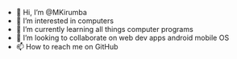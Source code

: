 - 👋 Hi, I’m @MKirumba
- 👀 I’m interested in computers
- 🌱 I’m currently learning all things computer programs
- 💞️ I’m looking to collaborate on web dev apps android mobile OS
- 📫 How to reach me on GitHub

<!---
MKirumba/MKirumba is a ✨ special ✨ repository because its `README.md` (this file) appears on your GitHub profile.
You can click the Preview link to take a look at your changes.
--->
